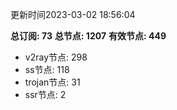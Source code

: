 更新时间2023-03-02 18:56:04

**总订阅: 73**
**总节点: 1207**
**有效节点: 449**
- v2ray节点: 298
- ss节点: 118
- trojan节点: 31
- ssr节点: 2
